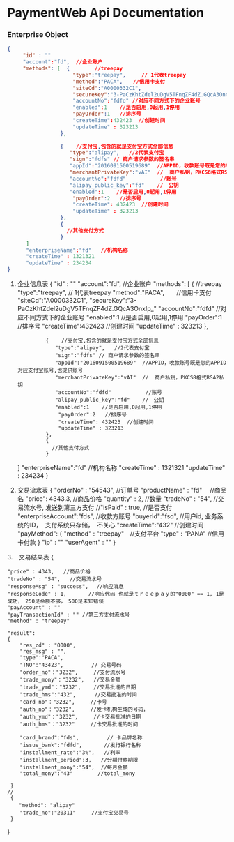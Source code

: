 # PaymentWeb Api Documentation


### Enterprise Object
```json
{
     "id" : ""
     "account":"fd",  //企业账户
     "methods": [  {        //treepay 
                     "type":"treepay",     // 1代表treepay
                     "method":"PACA",　　//信用卡支付
                     "siteCd":"A0000332C1",
                     "secureKey":"3-PaCzKhtZdel2uDgV5TFnqZF4dZ.GQcA3OnxIp_"
                     "accountNo":"fdfd" //对应不同方式下的企业账号
                     "enabled":1    //是否启用,0起用,1停用
                     "payOrder":1   //排序号
                     "createTime":432423  //创建时间
                     "updateTime" : 323213
                 },
                 
                 {    //支付宝,包含的就是支付宝方式全部信息
                    "type":"alipay",   //2代表支付宝  
                    "sign":"fdfs" // 商户请求参数的签名串
                    "appId":"2016091500519689"  //APPID，收款账号既是您的APPID对应支付宝账号,也提供账号
                    "merchantPrivateKey":"vAI"  //  商户私钥，PKCS8格式RSA2私钥
                    "accountNo":"fdfd"           //账号
                    "alipay_public_key":"fd"    //　公钥
                    "enabled":1    //是否启用,0起用,1停用
                     "payOrder":2   //排序号
                     "createTime": 432423  //创建时间
                     "updateTime" : 323213
                 },
                 {  
                   //其他支付方式
                 }
      ]
      "enterpriseName":"fd"   //机构名称
      "createTime" : 1321321
      "updateTime" : 234234
}
```




1. 企业信息表
{
    "id" : ""
    "account":"fd",  //企业账户
    "methods": [  {        //treepay 
                    "type":"treepay",     // 1代表treepay
                    "method":"PACA",　　//信用卡支付
                    "siteCd":"A0000332C1",
                    "secureKey":"3-PaCzKhtZdel2uDgV5TFnqZF4dZ.GQcA3OnxIp_"
                    "accountNo":"fdfd" //对应不同方式下的企业账号
                    "enabled":1    //是否启用,0起用,1停用
                    "payOrder":1   //排序号
                    "createTime":432423  //创建时间
                    "updateTime" : 323213
                },
                
                {    //支付宝,包含的就是支付宝方式全部信息
                   "type":"alipay",   //2代表支付宝  
                   "sign":"fdfs" // 商户请求参数的签名串
                   "appId":"2016091500519689"  //APPID，收款账号既是您的APPID对应支付宝账号,也提供账号
                   "merchantPrivateKey":"vAI"  //  商户私钥，PKCS8格式RSA2私钥
                   "accountNo":"fdfd"           //账号
                   "alipay_public_key":"fd"    //　公钥
                   "enabled":1    //是否启用,0起用,1停用
                    "payOrder":2   //排序号
                    "createTime": 432423  //创建时间
                    "updateTime" : 323213
                },
                {  
                  //其他支付方式
                }
     ]
     "enterpriseName":"fd"   //机构名称
     "createTime" : 1321321
     "updateTime" : 234234
}


2. 交易流水表
{
    "orderNo" : "54543", //订单号
    "productName" : "fd"　 //商品名
    "price": 4343.3,    //商品价格
    "quantity" : 2,      //数量
    "tradeNo" : "54",    //交易流水号, 发送到第三方支付
    //"isPaid" : true,   //是否支付
    "enterpriseAccount":"fds",  //收款方账号
    "buyerId":"fsd",    //用户id, 业务系统的ID，　支付系统只存储，　不关心
    "createTime":"432"  //创建时间
    "payMethod": {
            "method" : "treepay"　//支付平台
            "type" : "PANA"     //信用卡付款
    }
    "ip" : ""
    "userAgent" : ""
}

3.　交易结果表
{
    
    "price" : 4343,   //商品价格
    "tradeNo" : "54",   //交易流水号
    "responseMsg" : "success", 　//响应消息
    "responseCode" : 1,  　　　//响应代码 也就是ｔｒｅｅｐａｙ的"0000" == 1, 1是成功，　250是余额不够，　500是未知错误
    "payAccount" : ""
    "payTransactionId" : "" //第三方支付流水号
    "method" : "treepay"
    
    "result":
    { 
        "res_cd" : "0000",
        "res_msg" : "",
        "type":"PACA",
        "TNO":"43423",         // 交易号码
        "order_no"："3232",     //支付流水号
        "trade_mony"："3232",   //交易金额
        "trade_ymd"："3232",    //交易批准的日期
        "trade_hms":"432",      //交易批准的时间
        "card_no"："3232",     //卡号
        "auth_no"："3232",     //发卡机构生成的号码，
        "auth_ymd"："3232",     //卡交易批准的日期
        "auth_hms"："3232"     //卡交易批准的时间
    
        "card_brand":"fds",         // 卡品牌名称
        "issue_bank":"fdfd",       //发行银行名称
        "installment_rate":"3%",   //利率
        "installment_period":3,   //分期付款期限
        "installment_mony":"54",  //每月金额
        "total_mony":"43"        //total_mony
    
     }
    //
     {
      　"method": "alipay"
        "trade_no":"20311"     //支付宝交易号
     }
}          










































